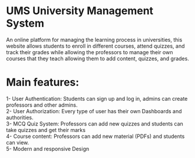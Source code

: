 # UMS University Management System 

An online platform for managing the learning process in universities, this website allows students to enroll in different courses, attend quizzes, and track their grades while allowing the professors to manage their own courses that they teach allowing them to add content, quizzes, and grades.

# Main features:
1- User Authentication: Students can sign up and log in, admins can create professors and other admins.  
2- User Authorization: Every type of user has their own Dashboards and authorities.  
3- MCQ Quiz System: Professors can add new quizzes and students can take quizzes and get their marks  
4- Course content: Professors can add new material (PDFs) and students can view.  
5- Modern and responsive Design  